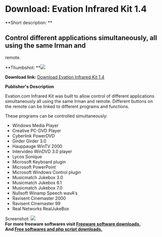 # Download: Evation Infrared Kit 1.4

**Short description: **

## Control different applications simultaneously, all using the same Irman and
remote.

  
**Thumbshot: **![](http://www.freewarefiles.com/screenshot/ev_infraredkit_md.gif)   
  
**Download link:** [Download Evation Infrared Kit 1.4](http://freesoftwares.boysofts.com/Evation-Infrared-Kit_program_24393.html)  
  

**Publisher's Description**  
  

Evation.com Infrared Kit was built to allow control of different applications
simultaneously all using the same Irman and remote. Different buttons on the
remote can be linked to different programs and functions.

These programs can be controlled simultaneously:

  * Windows Media Player 
  * Creative PC-DVD Player 
  * Cyberlink PowerDVD 
  * Girder Girder 3.0 
  * Hauppauge WinTV 2000 
  * Intervideo WinDVD 3.0 player 
  * Lycos Sonique 
  * Microsoft Keyboard plugin 
  * Microsoft PowerPoint 
  * Microsoft Windows Control plugin 
  * Musicmatch Jukebox 3.0 
  * Musicmatch Jukebox 6.1 
  * Musicmatch Jukebox 7.0 
  * Nullsoft Winamp Speech wavA's 
  * Ravisent Cinemaster 2000 
  * Ravisent Cinemaster 99 
  * Real Networks RealJukeBox 

  
  
Screenshot: ![](http://www.freewarefiles.com/screenshot/ev_infraredkit.gif)  
**For more freeware softwares visit [Freeware software downloads.](http://freesoftwares.boysofts.com/)**   
**And [Free softwares and php script downloads.](http://www.boysofts.com/)**

